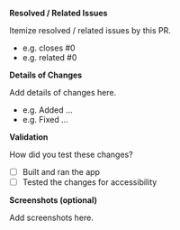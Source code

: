 **Resolved / Related Issues**

Itemize resolved / related issues by this PR.
- e.g. closes #0
- e.g. related #0

**Details of Changes**

Add details of changes here.
- e.g. Added ...
- e.g. Fixed ...

**Validation**

How did you test these changes?
- [ ] Built and ran the app
- [ ] Tested the changes for accessibility

**Screenshots (optional)**

Add screenshots here.
